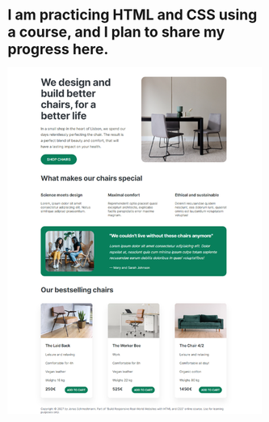 # I am practicing HTML and CSS using a course, and I plan to share my progress here.

![alt text](./Design//Demo//demo.png)
